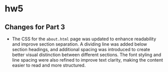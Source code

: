 # hw5

## Changes for Part 3

- The CSS for the `about.html` page was updated to enhance readability and improve section separation. A dividing line was added below section headings, and additional spacing was introduced to create better visual distinction between different sections. The font styling and line spacing were also refined to improve text clarity, making the content easier to read and more structured.
